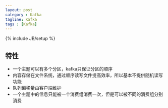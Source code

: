 ```yaml
---
layout: post
category : Kafka
tagline: Kafka
tags : [Kafka]
---
```

{% include JB/setup %}

## 特性
- 一个主题可以有多个分区，kafka只保证分区的顺序
- 内容存储在文件系统，通过顺序读写文件提高效率，所以基本不提供随机读写功能
- 队列偏移量由客户端维护
- 一个主题中的信息只能被一个消费组消费一次，但是可以被不同的消费组分别消费


